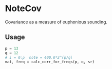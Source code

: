 # NoteCov

Covariance as a measure of euphonious sounding. 

## Usage

```python
p = 13
q = 12
# i = 0:p  note = 400.0*2^(p/q)
mat, freq = calc_corr_for_freqs(p, q, sr)
```
